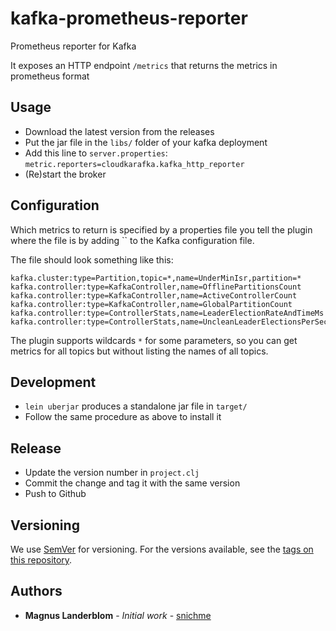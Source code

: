 # kafka-prometheus-reporter

Prometheus reporter for Kafka

It exposes an HTTP endpoint `/metrics` that returns the metrics in prometheus format

## Usage

* Download the latest version from the releases
* Put the jar file in the `libs/` folder of your kafka deployment
* Add this line to `server.properties`: `metric.reporters=cloudkarafka.kafka_http_reporter`
* (Re)start the broker

## Configuration

Which metrics to return is specified by a properties file
you tell the plugin where the file is by adding `` to the Kafka configuration file.

The file should look something like this:

```
kafka.cluster:type=Partition,topic=*,name=UnderMinIsr,partition=*
kafka.controller:type=KafkaController,name=OfflinePartitionsCount
kafka.controller:type=KafkaController,name=ActiveControllerCount
kafka.controller:type=KafkaController,name=GlobalPartitionCount
kafka.controller:type=ControllerStats,name=LeaderElectionRateAndTimeMs
kafka.controller:type=ControllerStats,name=UncleanLeaderElectionsPerSec
```

The plugin supports wildcards `*` for some parameters, so you can get metrics for all topics but without listing the names of all topics.

## Development

* `lein uberjar` produces a standalone jar file in `target/`
* Follow the same procedure as above to install it

## Release

* Update the version number in `project.clj`
* Commit the change and tag it with the same version
* Push to Github

## Versioning

We use [SemVer](http://semver.org/) for versioning. For the versions available, see the [tags on this repository](https://github.com/CloudKarafka/KafkaHttpReporter/tags).

## Authors

* **Magnus Landerblom** - *Initial work* - [snichme](https://github.com/snichme)
